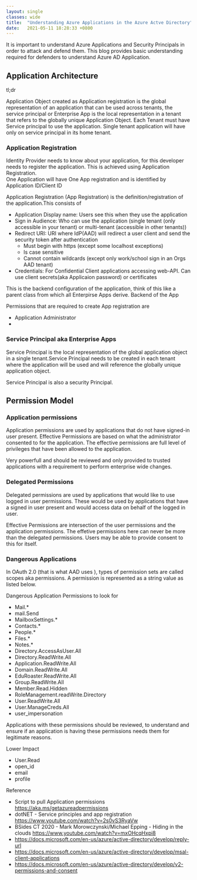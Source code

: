 ```yaml
---
layout: single
classes: wide
title:  "Understanding Azure Applications in the Azure Actve Directory"
date:   2021-05-11 18:28:33 +0800
--- 
```

It is important to understand Azure Applications and Security Principals in order to attack and defend them. This blog provides basic understanding required for defenders to understand Azure AD Application. 

## Application Architecture
tl;dr

Application Object created as Application registration is the global representation of an application that can be used across tenants, the service principal or Enterprise App is the local representation in a tenant that refers to the globally unique Application Object. Each Tenant must have Service principal to use the application. Single tenant application will have only on service principal in its home tenant. 

### Application Registration

Identity Provider needs to know about your application, for this developer needs to register the application. This is achieved using Application Registration.   
One Application will have One App registration and is identified by Application ID/Client ID

 Application Registration (App Registration) is the definition/registration of the application.This consists of   
 - Application Display name: Users see this when they use the application  
 - Sign in Audience: Who can use the application (single tenant (only accessible in your tenant) or multi-tenant (accessible in other tenants))
 - Redirect URI: URI where IdP(AAD) will redirect a user client and send the security token after authentication
     - Must begin with https (except some localhost exceptions)
     - Is case sensitive
     - Cannot contain wildcards (except only work/school sign in an Orgs AAD tenant)
 - Credentials: For Confidential Client applications accessing web-API. Can use client secrets(aka Applicaion password) or certificates
  
This is the backend configuration of the application, think of this like a parent class from which all Enterpirse Apps derive. Backend of the App


Permissions that are required to create App registration are
- Application Administrator
- 

### Service Principal aka Enterprise Apps

Service Principal is the local representation of the global application object in a single tenant.Service Principal needs to be created in each tenant where the application will be used and will reference the globally unique application object.  

Service Principal is also a security Principal. 

## Permission Model

### Application permissions
Application permissions are used by applications that do not have signed-in user present. 
Effective Permissions  are based on what the administrator consented to for the application. 
The effective permissions are full level of privileges that have been allowed to the application. 

Very powerfull and should be reviewed and only provided to trusted applications with a requirement to perform enterprise wide changes. 


### Delegated Permissions

Delegated permissions are used by applications that would like to use logged in user permissions. These would be used by applications that have a signed in user present and would access data on behalf of the logged in user. 

Effective Permissions are intersection of the user permissions and the application permissions. The effetive permissions here can never be more than the delegated permissions.
Users may be able to provide consent to this for itself. 

### Dangerous Applications

In OAuth 2.0 (that is what AAD uses ), types of permission sets are called scopes aka permissions. A permission is represented as a string value as listed below.
 
 Dangerous Application Permissions to look for 

- Mail.*   
- mail.Send  
- MailboxSettings.*
- Contacts.*
- People.*
- Files.*
- Notes.*
- Directory.AccessAsUser.All
- Directory.ReadWrite.All
- Application.ReadWrite.All
- Domain.ReadWrite.All
- EduRoaster.ReadWrite.All
- Group.ReadWrite.All
- Member.Read.Hidden
- RoleManagement.readWrite.Directory
- User.ReadWrite.All
- User.ManageCreds.All
- user_impersonation

Applications with these permissions should be reviewed, to understand and ensure if an application is having these permissions needs them for legitimate reasons. 

Lower Impact

- User.Read
- open_id
- email
- profile





Reference
- Script to pull Application permissions https://aka.ms/getazureadpermissions 
- dotNET - Service principles and app registration https://www.youtube.com/watch?v=2s0vS3RyaVw 
- BSides CT 2020 - Mark Morowczynski/Michael Epping - Hiding in the clouds https://www.youtube.com/watch?v=mxOHcqHxpi8
- https://docs.microsoft.com/en-us/azure/active-directory/develop/reply-url
- https://docs.microsoft.com/en-us/azure/active-directory/develop/msal-client-applications 
- https://docs.microsoft.com/en-us/azure/active-directory/develop/v2-permissions-and-consent